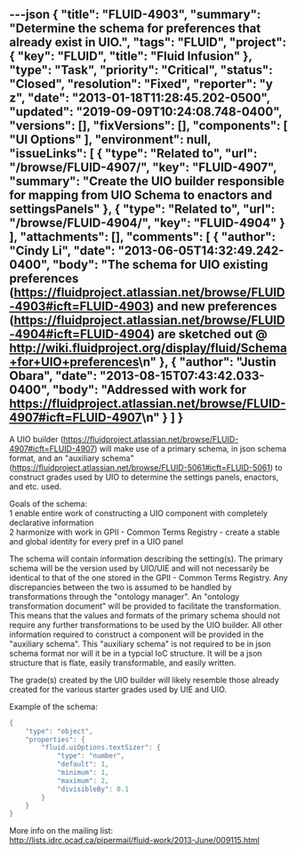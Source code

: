 ---json
{
  "title": "FLUID-4903",
  "summary": "Determine the schema for preferences that already exist in UIO.",
  "tags": "FLUID",
  "project": {
    "key": "FLUID",
    "title": "Fluid Infusion"
  },
  "type": "Task",
  "priority": "Critical",
  "status": "Closed",
  "resolution": "Fixed",
  "reporter": "y z",
  "date": "2013-01-18T11:28:45.202-0500",
  "updated": "2019-09-09T10:24:08.748-0400",
  "versions": [],
  "fixVersions": [],
  "components": [
    "UI Options"
  ],
  "environment": null,
  "issueLinks": [
    {
      "type": "Related to",
      "url": "/browse/FLUID-4907/",
      "key": "FLUID-4907",
      "summary": "Create the UIO builder responsible for mapping from UIO Schema to enactors and settingsPanels"
    },
    {
      "type": "Related to",
      "url": "/browse/FLUID-4904/",
      "key": "FLUID-4904"
    }
  ],
  "attachments": [],
  "comments": [
    {
      "author": "Cindy Li",
      "date": "2013-06-05T14:32:49.242-0400",
      "body": "The schema for UIO existing preferences (<https://fluidproject.atlassian.net/browse/FLUID-4903#icft=FLUID-4903>) and new preferences (<https://fluidproject.atlassian.net/browse/FLUID-4904#icft=FLUID-4904>) are sketched out @ <http://wiki.fluidproject.org/display/fluid/Schema+for+UIO+preferences>\n"
    },
    {
      "author": "Justin Obara",
      "date": "2013-08-15T07:43:42.033-0400",
      "body": "Addressed with work for <https://fluidproject.atlassian.net/browse/FLUID-4907#icft=FLUID-4907>\n"
    }
  ]
}
---
A UIO  builder (<https://fluidproject.atlassian.net/browse/FLUID-4907#icft=FLUID-4907>) will make use of a primary schema, in json schema format, and an "auxiliary schema" (<https://fluidproject.atlassian.net/browse/FLUID-5061#icft=FLUID-5061>) to construct grades used by UIO to determine the settings panels, enactors, and etc. used.

Goals of the schema:\
1 enable entire work of constructing a UIO component with completely declarative information\
2 harmonize with work in GPII - Common Terms Registry - create a stable and global identity for every pref in a UIO panel

The schema will contain information describing the setting(s). The primary schema will be the version used by UIO/UIE and will not necessarily be identical to that of the one stored in the GPII - Common Terms Registry. Any discrepancies between the two is assumed to be handled by transformations through the "ontology manager". An "ontology transformation document" will be provided to facilitate the transformation. This means that the values and formats of the primary schema should not require any further transformations to be used by the UIO builder. All other information required to construct a component will be provided in the "auxiliary schema". This "auxiliary schema" is not required to be in json schema format nor will it be in a typcial IoC structure. It will be a json structure that is flate, easily transformable, and easily written.

The grade(s) created by the UIO builder will likely resemble those already created for the various starter grades used by UIE and UIO.

Example of the schema:

```java
{
    "type": "object",
    "properties": {
        "fluid.uiOptions.textSizer": {
            "type": "number",
            "default": 1,
            "minimum": 1,
            "maximum": 2,
            "divisibleBy": 0.1
        }
    }
}
```

More info on the mailing list:\
<http://lists.idrc.ocad.ca/pipermail/fluid-work/2013-June/009115.html>

        